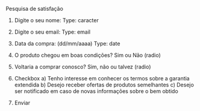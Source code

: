 Pesquisa de satisfação

1) Digite o seu nome:
   Type: caracter   

2) Digite o seu email: 
   Type: email 

3) Data da compra: (dd/mm/aaaa)
   Type: date

4) O produto chegou em boas condições?
   Sim ou Não (radio)

5) Voltaria a comprar conosco? 
   Sim, não ou talvez (radio)

6) Checkbox
	a) Tenho interesse em conhecer os termos sobre a garantia extendida
	b) Desejo receber ofertas de produtos semelhantes
	c) Desejo ser notificado em caso de novas informações sobre o bem obtido

7) Enviar



